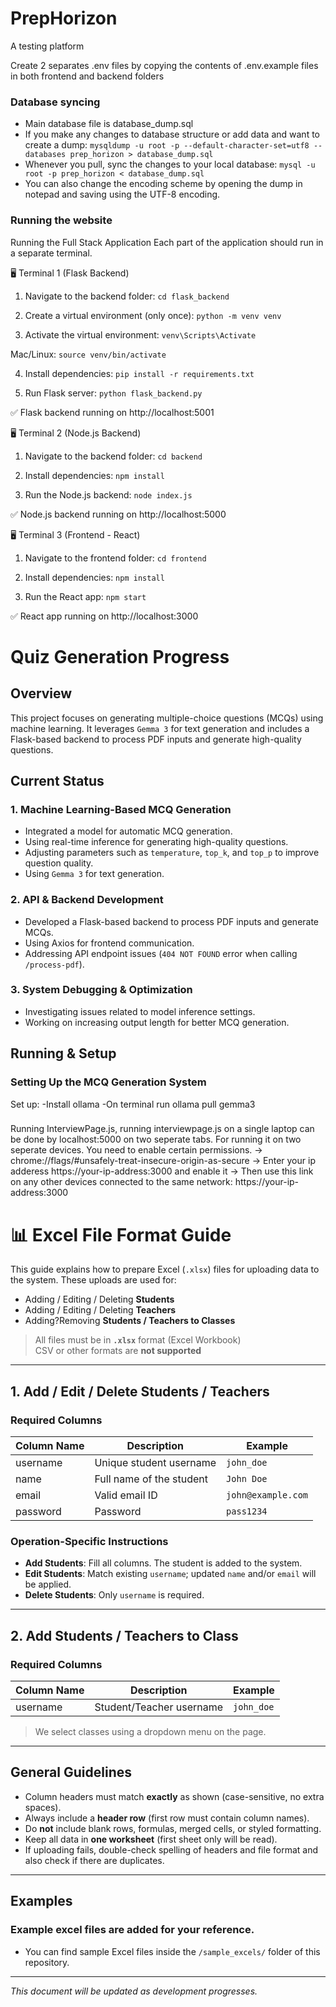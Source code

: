 # PrepHorizon
A testing platform

Create 2 separates .env files by copying the contents of .env.example files in both frontend and backend folders

### Database syncing
* Main database file is database_dump.sql
* If you make any changes to database structure or add data and want to create a dump: `mysqldump -u root -p --default-character-set=utf8 --databases prep_horizon > database_dump.sql`
* Whenever you pull, sync the changes to your local database: `mysql -u root -p prep_horizon < database_dump.sql`
* You can also change the encoding scheme by opening the dump in notepad and saving using the UTF-8 encoding.

### Running the website
Running the Full Stack Application
Each part of the application should run in a separate terminal.

🖥️ Terminal 1 (Flask Backend)
1. Navigate to the backend folder:
`cd flask_backend`

2. Create a virtual environment (only once):
`python -m venv venv`

3. Activate the virtual environment:
`venv\Scripts\Activate`

Mac/Linux:
`source venv/bin/activate`

4. Install dependencies:
`pip install -r requirements.txt`

5. Run Flask server:
`python flask_backend.py`

✅ Flask backend running on http://localhost:5001

🖥️ Terminal 2 (Node.js Backend)
1. Navigate to the backend folder:
`cd backend`

2. Install dependencies:
`npm install`

3. Run the Node.js backend:
`node index.js`

✅ Node.js backend running on http://localhost:5000

🖥️ Terminal 3 (Frontend - React)
1. Navigate to the frontend folder:
`cd frontend`

2. Install dependencies:
`npm install`

3. Run the React app:
`npm start`

✅ React app running on http://localhost:3000

# Quiz Generation Progress

## Overview
This project focuses on generating multiple-choice questions (MCQs) using machine learning. It leverages `Gemma 3` for text generation and includes a Flask-based backend to process PDF inputs and generate high-quality questions.

## Current Status
### 1. **Machine Learning-Based MCQ Generation**
- Integrated a model for automatic MCQ generation.
- Using real-time inference for generating high-quality questions.
- Adjusting parameters such as `temperature`, `top_k`, and `top_p` to improve question quality.
- Using `Gemma 3` for text generation.

### 2. **API & Backend Development**
- Developed a Flask-based backend to process PDF inputs and generate MCQs.
- Using Axios for frontend communication.
- Addressing API endpoint issues (`404 NOT FOUND` error when calling `/process-pdf`).

### 3. **System Debugging & Optimization**
- Investigating issues related to model inference settings.
- Working on increasing output length for better MCQ generation.


## Running & Setup
### Setting Up the MCQ Generation System
Set up:
-Install ollama 
-On terminal run ollama pull gemma3

###
Running InterviewPage.js, running interviewpage.js on  a single laptop can be done by localhost:5000 on two seperate tabs. For running it on two seperate devices. You need to enable certain permissions.
-> chrome://flags/#unsafely-treat-insecure-origin-as-secure
-> Enter your ip adderess https://your-ip-address:3000 and enable it
-> Then use this link on any other devices connected to the same network: https://your-ip-address:3000 

# 📊 Excel File Format Guide

This guide explains how to prepare Excel (`.xlsx`) files for uploading data to the system. These uploads are used for:

- Adding / Editing / Deleting **Students**
- Adding / Editing / Deleting **Teachers**
- Adding?Removing **Students / Teachers to Classes**

> All files must be in **`.xlsx`** format (Excel Workbook)  
> CSV or other formats are **not supported**

---

## 1. Add / Edit / Delete Students / Teachers

### Required Columns

| Column Name | Description               | Example            |
|-------------|---------------------------|--------------------|
| username    | Unique student username   | `john_doe`         |
| name        | Full name of the student  | `John Doe`         |
| email       | Valid email ID            | `john@example.com` |
| password    | Password                  | `pass1234`         |

### Operation-Specific Instructions

- **Add Students**: Fill all columns. The student is added to the system.
- **Edit Students**: Match existing `username`; updated `name` and/or `email` will be applied.
- **Delete Students**: Only `username` is required.

---


## 2. Add Students / Teachers to Class

### Required Columns

| Column Name | Description                 | Example      |
|-------------|-----------------------------|--------------|
| username    | Student/Teacher username    | `john_doe`   |

> We select classes using a dropdown menu on the page.

---

## General Guidelines

- Column headers must match **exactly** as shown (case-sensitive, no extra spaces).
- Always include a **header row** (first row must contain column names).
- Do **not** include blank rows, formulas, merged cells, or styled formatting.
- Keep all data in **one worksheet** (first sheet only will be read).
- If uploading fails, double-check spelling of headers and file format and also check if there are duplicates.

---

## Examples

### Example excel files are added for your reference.
- You can find sample Excel files inside the `/sample_excels/` folder of this repository.

---
*This document will be updated as development progresses.*


